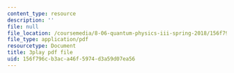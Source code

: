 ```yaml
---
content_type: resource
description: ''
file: null
file_location: /coursemedia/8-06-quantum-physics-iii-spring-2018/156f796cb3aca46f5974d3a59d07ea56_Prx5mnE7BUM.pdf
file_type: application/pdf
resourcetype: Document
title: 3play pdf file
uid: 156f796c-b3ac-a46f-5974-d3a59d07ea56
---
```

